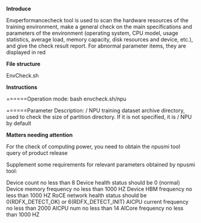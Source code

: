  **Introduce** 

Envperformancecheck tool is used to scan the hardware resources of the training environment, make a general check on the main specifications and parameters of the environment (operating system, CPU model, usage statistics, average load, memory capacity, disk resources and device, etc.), and give the check result report. For abnormal parameter items, they are displayed in red

 **File structure** 

EnvCheck.sh

 **Instructions** 

======Operation mode: bash envcheck.sh/npu

======Parameter Description: / NPU training dataset archive directory, used to check the size of partition directory. If it is not specified, it is / NPU by default

 **Matters needing attention** 

For the check of computing power, you need to obtain the npusmi tool query of product release

Supplement some requirements for relevant parameters obtained by npusmi tool:

Device count no less than 8
Device health status should be 0 (normal)
Device memory frequency no less than 1000 HZ
Device HBM frequency no less than 1000 HZ
RoCE network health status should be 0(RDFX_DETECT_OK) or 6(RDFX_DETECT_INIT)
AICPU current frequency no less than 2000 
AICPU num no less than 14
AICore frequency no less than 1000 HZ
